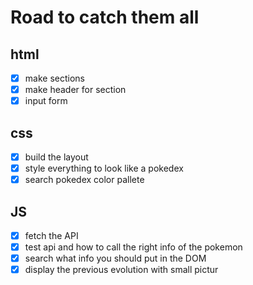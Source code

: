 # Road to catch them all

## html

* [x] make sections
* [x] make header for section
* [x] input form

## css 
* [x] build the layout
* [x] style everything to look like a pokedex
* [x] search pokedex color pallete

## JS 
* [x] fetch the API
* [x] test api and how to call the right info of the pokemon
* [x] search what info you should put in the DOM
* [x] display the previous evolution with small pictur